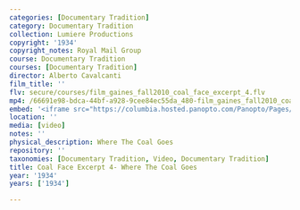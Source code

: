 ```yaml
---
categories: [Documentary Tradition]
category: Documentary Tradition
collection: Lumiere Productions
copyright: '1934'
copyright_notes: Royal Mail Group
course: Documentary Tradition
courses: [Documentary Tradition]
director: Alberto Cavalcanti
film_title: ''
flv: secure/courses/film_gaines_fall2010_coal_face_excerpt_4.flv
mp4: /66691e98-bdca-44bf-a928-9cee84ec55da_480-film_gaines_fall2010_coal_face_excerpt_4.mp4
embed: '<iframe src="https://columbia.hosted.panopto.com/Panopto/Pages/Embed.aspx?id=98f9622d-70e5-420e-90fe-a95f0103bd77&v=1" width="720" height="405" style="padding: 0px; border: 1px solid #464646;" frameborder="0" allowfullscreen allow="autoplay"></iframe>'
location: ''
media: [video]
notes: ''
physical_description: Where The Coal Goes
repository: ''
taxonomies: [Documentary Tradition, Video, Documentary Tradition]
title: Coal Face Excerpt 4- Where The Coal Goes
year: '1934'
years: ['1934']

---
```

